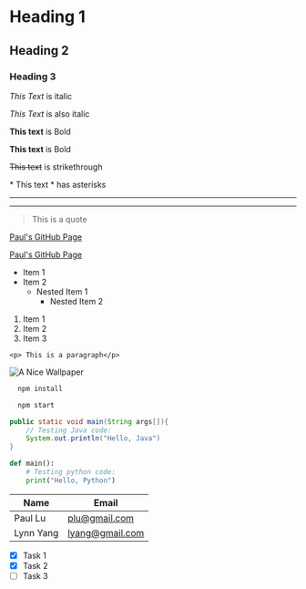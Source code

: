 <!-- Basic Syntax on MarkDown Language -->

<!-- Tips: To preview your md, 
install Auto-Open Md Preview Extension in VScode -->

<!-- Headings -->
# Heading 1
## Heading 2
### Heading 3

<!-- Italics -->
*This Text* is italic

_This Text_ is also italic

<!-- Bold -->
**This text** is Bold

__This text__ is Bold

<!-- Strikethrough -->
~~This text~~ is strikethrough

<!-- Note: add "\" to show the actual symbol -->
\* This text \* has asterisks

<!-- Horizontal Bar -->
___ 
---

<!-- Blockquote -->
> This is a quote

<!-- Links -->
[Paul's GitHub Page](https://github.com/Paul-l-sining)

[Paul's GitHub Page](https://github.com/Paul-l-sining 
"Paul's GitHub Page") <!-- Title the link -->

<!-- UL -->
* Item 1
* Item 2
    * Nested Item 1
        * Nested Item 2

<!-- OL -->
1. Item 1
1. Item 2
1. Item 3

<!-- Inline Code Block -->
`<p> This is a paragraph</p>` 

<!-- Images -->
![A Nice Wallpaper](https://img0.baidu.com/it/u=914661082,2026368281&fm=26&fmt=auto&gp=0.jpg)


<!-- Github Markdown -->

<!-- Code Blocks -->
```bash
  npm install

  npm start
```

```java
public static void main(String args[]){
    // Testing Java code: 
    System.out.println("Hello, Java")
}
```

```python
def main():
    # Testing python code: 
    print("Hello, Python")
```

<!-- Tables -->

| Name     | Email           |
| -------- | --------------  |
| Paul Lu  | plu@gmail.com   |
| Lynn Yang| lyang@gmail.com |

<!-- Task Lists -->

* [x] Task 1
* [x] Task 2
* [ ] Task 3
